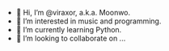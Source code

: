 - 👋 Hi, I’m @viraxor, a.k.a. Moonwo.
- 👀 I’m interested in music and programming.
- 🌱 I’m currently learning Python.
- 💞️ I’m looking to collaborate on ...

<!---
viraxor/viraxor is a ✨ special ✨ repository because its `README.md` (this file) appears on your GitHub profile.
You can click the Preview link to take a look at your changes.
--->

